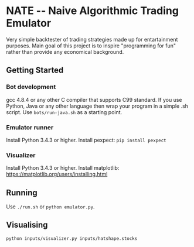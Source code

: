 # NATE -- Naive Algorithmic Trading Emulator

Very simple backtester of trading strategies made up for entartainment purposes. 
Main goal of this project is to inspire "programming for fun" rather than provide any economical background.

## Getting Started

### Bot development
gcc 4.8.4 or any other C compiler that supports C99 standard.
If you use Python, Java or any other language then wrap your program in a simple .sh script. Use `bots/run-java.sh` as a starting point.

### Emulator runner
Install Python 3.4.3 or higher. Install pexpect:
`pip install pexpect`

### Visualizer
Install Python 3.4.3 or higher. Install matplotlib: https://matplotlib.org/users/installing.html

## Running

Use `./run.sh` or `python emulator.py`.

## Visualising

`python inputs/visualizer.py inputs/hatshape.stocks`

